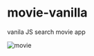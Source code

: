 # movie-vanilla
vanila JS search movie  app

![movie](https://user-images.githubusercontent.com/84479630/212652078-77ee1492-7085-445d-8117-5af51fcaa516.jpg)
